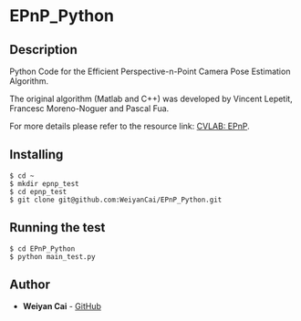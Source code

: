 # EPnP_Python

## Description

Python Code for the Efficient Perspective-n-Point Camera Pose Estimation Algorithm.

The original algorithm (Matlab and C++) was developed by Vincent Lepetit, Francesc Moreno-Noguer and Pascal Fua.

For more details please refer to the resource link: [CVLAB: EPnP](https://cvlab.epfl.ch/EPnP/index.php).

## Installing
```
$ cd ~
$ mkdir epnp_test
$ cd epnp_test 
$ git clone git@github.com:WeiyanCai/EPnP_Python.git
```

## Running the test
```
$ cd EPnP_Python
$ python main_test.py
```

## Author

* **Weiyan Cai** - [GitHub](https://github.com/WeiyanCai)
